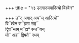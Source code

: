 +++
title = "१३ उदगादयमादित्यो विश्वेन"

+++
उ᳓द् अगाद् अय᳓म् आदित्यो᳓  
वि᳓श्वेन स᳓हसा सह᳓  
द्विष᳓न्तम् म᳓ह्य° रन्ध᳓यन्  
मो᳓ अहं᳓ द्विषते᳓ रधम्